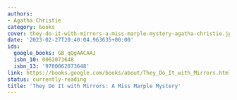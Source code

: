 ```yaml
---
authors:
- Agatha Christie
category: books
cover: they-do-it-with-mirrors-a-miss-marple-mystery-agatha-christie.jpg
date: '2023-02-27T20:40:04.963635+00:00'
ids:
  google_books: GB_qQgAACAAJ
  isbn_10: 0062073648
  isbn_13: '9780062073648'
link: https://books.google.com/books/about/They_Do_It_with_Mirrors.html?hl=&id=GB_qQgAACAAJ
status: currently-reading
title: 'They Do It with Mirrors: A Miss Marple Mystery'
---
```

